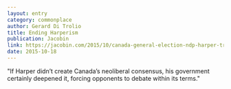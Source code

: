 ```yaml
---
layout: entry
category: commonplace
author: Gerard Di Trolio
title: Ending Harperism
publication: Jacobin
link: https://jacobin.com/2015/10/canada-general-election-ndp-harper-trudeau-mulcair/
date: 2015-10-18
---
```


"If Harper didn’t create Canada’s neoliberal consensus, his government certainly deepened it, forcing opponents to debate within its terms."

